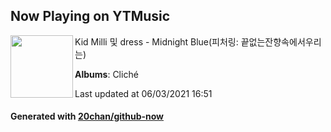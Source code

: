 ## Now Playing on YTMusic

[<img align="left" width="100" src="https://lh3.googleusercontent.com/0xN5sOQIk3GWL2YrKvDoDedE_nXxQS27HM4AvaHnleWNPoU4HMlNq3UsHYFgPrjgTsEBYXRAi0qg37k">](https://music.youtube.com/watch?v=AL8z9n6pmgs)

Kid Milli 및 dress - Midnight Blue(피처링: 끝없는잔향속에서우리는)

**Albums**: Cliché

Last updated at 06/03/2021 16:51

#### Generated with [20chan/github-now](https://github.com/20chan/github-now)
